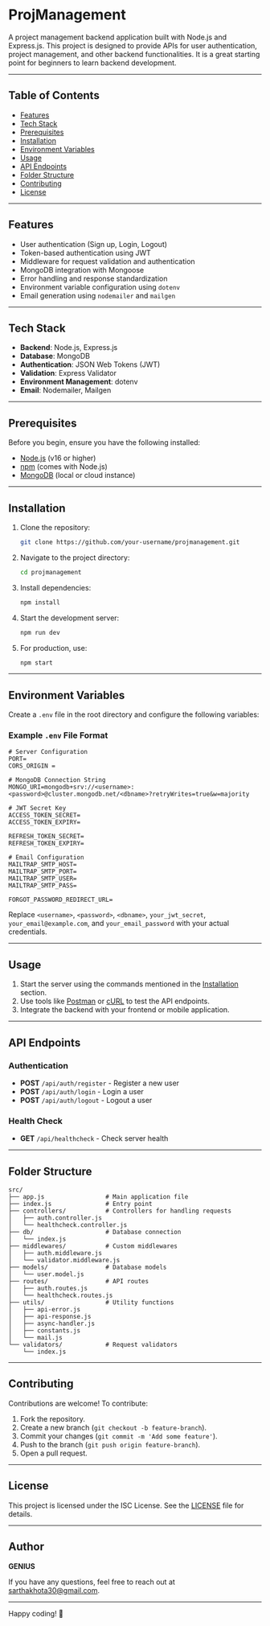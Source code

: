 # ProjManagement

A project management backend application built with Node.js and Express.js. This project is designed to provide APIs for user authentication, project management, and other backend functionalities. It is a great starting point for beginners to learn backend development.

---

## Table of Contents

- [Features](#features)
- [Tech Stack](#tech-stack)
- [Prerequisites](#prerequisites)
- [Installation](#installation)
- [Environment Variables](#environment-variables)
- [Usage](#usage)
- [API Endpoints](#api-endpoints)
- [Folder Structure](#folder-structure)
- [Contributing](#contributing)
- [License](#license)

---

## Features

- User authentication (Sign up, Login, Logout)
- Token-based authentication using JWT
- Middleware for request validation and authentication
- MongoDB integration with Mongoose
- Error handling and response standardization
- Environment variable configuration using `dotenv`
- Email generation using `nodemailer` and `mailgen`

---

## Tech Stack

- **Backend**: Node.js, Express.js
- **Database**: MongoDB
- **Authentication**: JSON Web Tokens (JWT)
- **Validation**: Express Validator
- **Environment Management**: dotenv
- **Email**: Nodemailer, Mailgen

---

## Prerequisites

Before you begin, ensure you have the following installed:

- [Node.js](https://nodejs.org/) (v16 or higher)
- [npm](https://www.npmjs.com/) (comes with Node.js)
- [MongoDB](https://www.mongodb.com/) (local or cloud instance)

---

## Installation

1. Clone the repository:

   ```bash
   git clone https://github.com/your-username/projmanagement.git
   ```

2. Navigate to the project directory:

   ```bash
   cd projmanagement
   ```

3. Install dependencies:

   ```bash
   npm install
   ```

4. Start the development server:

   ```bash
   npm run dev
   ```

5. For production, use:

   ```bash
   npm start
   ```

---

## Environment Variables

Create a `.env` file in the root directory and configure the following variables:

### Example `.env` File Format

```env
# Server Configuration
PORT=
CORS_ORIGIN = 

# MongoDB Connection String
MONGO_URI=mongodb+srv://<username>:<password>@cluster.mongodb.net/<dbname>?retryWrites=true&w=majority

# JWT Secret Key
ACCESS_TOKEN_SECRET=
ACCESS_TOKEN_EXPIRY=

REFRESH_TOKEN_SECRET=
REFRESH_TOKEN_EXPIRY=

# Email Configuration
MAILTRAP_SMTP_HOST= 
MAILTRAP_SMTP_PORT= 
MAILTRAP_SMTP_USER= 
MAILTRAP_SMTP_PASS= 

FORGOT_PASSWORD_REDIRECT_URL=
```

Replace `<username>`, `<password>`, `<dbname>`, `your_jwt_secret`, `your_email@example.com`, and `your_email_password` with your actual credentials.

---

## Usage

1. Start the server using the commands mentioned in the [Installation](#installation) section.
2. Use tools like [Postman](https://www.postman.com/) or [cURL](https://curl.se/) to test the API endpoints.
3. Integrate the backend with your frontend or mobile application.

---

## API Endpoints

### Authentication

- **POST** `/api/auth/register` - Register a new user
- **POST** `/api/auth/login` - Login a user
- **POST** `/api/auth/logout` - Logout a user

### Health Check

- **GET** `/api/healthcheck` - Check server health

---

## Folder Structure

```
src/
├── app.js                 # Main application file
├── index.js               # Entry point
├── controllers/           # Controllers for handling requests
│   ├── auth.controller.js
│   └── healthcheck.controller.js
├── db/                    # Database connection
│   └── index.js
├── middlewares/           # Custom middlewares
│   ├── auth.middleware.js
│   └── validator.middleware.js
├── models/                # Database models
│   └── user.model.js
├── routes/                # API routes
│   ├── auth.routes.js
│   └── healthcheck.routes.js
├── utils/                 # Utility functions
│   ├── api-error.js
│   ├── api-response.js
│   ├── async-handler.js
│   ├── constants.js
│   └── mail.js
└── validators/            # Request validators
    └── index.js
```

---

## Contributing

Contributions are welcome! To contribute:

1. Fork the repository.
2. Create a new branch (`git checkout -b feature-branch`).
3. Commit your changes (`git commit -m 'Add some feature'`).
4. Push to the branch (`git push origin feature-branch`).
5. Open a pull request.

---

## License

This project is licensed under the ISC License. See the [LICENSE](LICENSE) file for details.

---

## Author

**GENIUS**

If you have any questions, feel free to reach out at [sarthakhota30@gmail.com](mailto:your-email@example.com).

---

Happy coding! 🚀
